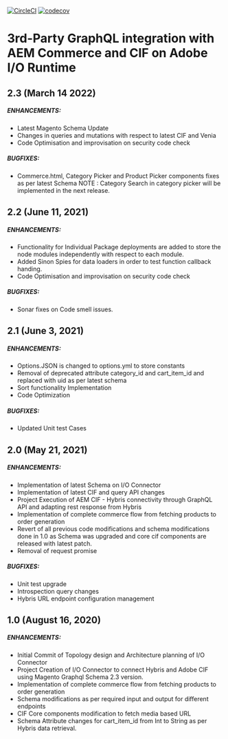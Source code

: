 [![CircleCI](https://circleci.com/gh/adobe/commerce-cif-graphql-integration-reference.svg?style=svg)](https://circleci.com/gh/adobe/commerce-cif-graphql-integration-reference)
[![codecov](https://codecov.io/gh/adobe/commerce-cif-graphql-integration-reference/branch/master/graph/badge.svg)](https://codecov.io/gh/adobe/commerce-cif-graphql-integration-reference)

# 3rd-Party GraphQL integration with AEM Commerce and CIF on Adobe I/O Runtime

## 2.3 (March 14 2022)
##### ENHANCEMENTS: 
  * Latest Magento Schema Update 
  * Changes in queries and mutations with respect to latest CIF and Venia
  * Code Optimisation and improvisation on security code check 

 ##### BUGFIXES:
  * Commerce.html, Category Picker and Product Picker components fixes as per latest Schema
  NOTE : Category Search in category picker will be implemented in the next release.  


## 2.2 (June 11, 2021)
##### ENHANCEMENTS: 
  * Functionality for Individual Package deployments are added to store the node modules independently with respect to each module.
  * Added Sinon Spies for data loaders in order to test function callback handing.
  * Code Optimisation and improvisation on security code check 
  
##### BUGFIXES:
  * Sonar fixes on Code smell issues.
  

## 2.1 (June 3, 2021)

##### ENHANCEMENTS:

  * Options.JSON is changed to options.yml to store constants
  * Removal of deprecated attribute category_id and cart_item_id and replaced with uid as per latest schema
  * Sort functionality Implementation
  * Code Optimization
  
  
##### BUGFIXES:
  
  * Updated Unit test Cases  

## 2.0 (May 21, 2021)

##### ENHANCEMENTS: 
* Implementation of latest Schema on I/O Connector
* Implementation of latest CIF and query API changes
* Project Execution of AEM CIF - Hybris connectivity through GraphQL API and adapting rest response from Hybris
* Implementation of complete commerce flow from fetching products to order generation
* Revert of all previous code modifications and schema modifications done in 1.0 as Schema was upgraded and core cif components are released with latest patch.
* Removal of request promise

##### BUGFIXES:  

* Unit test upgrade
* Introspection query changes
* Hybris URL endpoint configuration management

## 1.0 (August 16, 2020)
##### ENHANCEMENTS: 
* Initial Commit of Topology design and Architecture planning of I/O Connector
* Project Creation of I/O Connector to connect Hybris and Adobe CIF using Magento Graphql Schema 2.3 version.
* Implementation of complete commerce flow from fetching products to order generation
* Schema modifications as per required input and output for different endpoints
* CIF Core components modification to fetch media based URL
* Schema Attribute changes for cart_item_id from Int to String as per Hybris data retrieval. 

